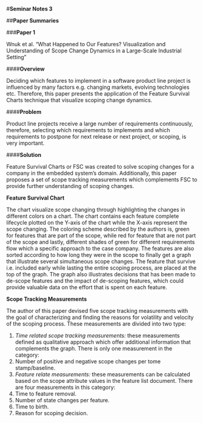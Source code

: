 #**Seminar Notes 3**  </br>

##**Paper Summaries** </br>

###**Paper 1** </br>

Wnuk et al. “What Happened to Our Features? Visualization and Understanding of Scope Change Dynamics in a Large-Scale Industrial Setting” </br>

####**Overview** </br>

Deciding which features to implement in a software product line project is influenced by many factors e.g. changing markets, evolving technologies etc. Therefore, this paper presents the application of the Feature Survival Charts technique that visualize scoping change dynamics.

####**Problem** </br>

Product line projects receive a large number of requirements continuously, therefore, selecting which requirements to implements and which requirements to postpone for next release or next project, or scoping, is very important.

####**Solution** </br>

Feature Survival Charts or FSC was created to solve scoping changes for a company in the embedded system’s domain. Additionally, this paper proposes a set of scope tracking measurements which complements FSC to provide further understanding of scoping changes.

**Feature Survival Chart** </br>

The chart visualize scope changing through highlighting the changes in different colors on a chart. The chart contains each feature complete lifecycle plotted on the Y-axis of the chart while the X-axis represent the scope changing. 
The coloring scheme described by the authors is, green for features that are part of the scope, while red for feature that are not part of the scope and lastly, different shades of green for different requirements flow which a specific approach to the case company.
The features are also sorted according to how long they were in the scope to finally get a graph that illustrate several simultaneous scope changes. The feature that survive i.e. included early while lasting the entire scoping process, are placed at the top of the graph.
The graph also illustrates decisions that has been made to de-scope features and the impact of de-scoping features, which could provide valuable data on the effort that is spent on each feature. </br>

**Scope Tracking Measurements** </br>

The author of this paper devised five scope tracking measurements with the goal of characterizing and finding the reasons for volatility and velocity of the scoping process. These measurements are divided into two type:  </br>
 1.	*Time related scope tracking measurements:* these measurements defined as qualitative approach which offer additional information that complements the graph. There is only one measurement in the category: </br>
  1.	Number of positive and negative scope changes per tome stamp/baseline. </br>
 2.	*Feature relate measurements:* these measurements can be calculated based on the scope attribute values in the feature list document. There are four measurements in this category: </br>
  2.	Time to feature removal. 
  3.	Number of state changes per feature.
  4.	Time to birth.
  5.	Reason for scoping decision.



